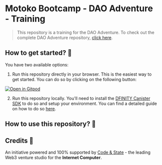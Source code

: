 # Motoko Bootcamp - DAO Adventure - Training

> This repository is a training for the DAO Adventure. To check out the complete DAO Adventure repository, [click here](https://github.com/motoko-bootcamp/dao-adventure).

## How to get started? 🚀

You have two available options:

1. Run this repository directly in your browser. This is the easiest way to get started. You can do so by clicking on the following button:

[![Open in Gitpod](https://gitpod.io/button/open-in-gitpod.svg)](https://gitpod.io/#https://github.com/motoko-bootcamp/dao-adventure)

2. Run this repository locally. You'll need to install the [DFINITY Canister SDK](https://sdk.dfinity.org/docs/quickstart/local-quickstart.html) to do so and setup your environment. You can find a detailed guide on how to do so [here](https://www.youtube.com/watch?v=DTDP7WYU07w).

## How to use this repository? 🤔



## Credits 🙏

An initiative powered and 100% supported by [Code & State](https://codeandstate.com/) - the leading Web3 venture studio for the **Internet Computer**.

